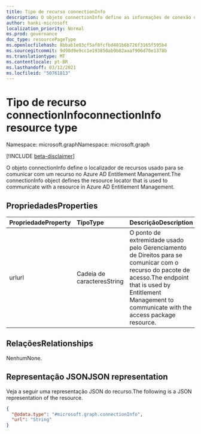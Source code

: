 ```yaml
---
title: Tipo de recurso connectionInfo
description: O objeto connectionInfo define as informações de conexão usadas para se comunicar com um recurso.
author: hanki-microsoft
localization_priority: Normal
ms.prod: governance
doc_type: resourcePageType
ms.openlocfilehash: 8bbab1e93cf5af0fcfbd401b6b726f3165f595b4
ms.sourcegitcommit: 9d98d9e9cc1e193850ab9b82aaaf906d70e1378b
ms.translationtype: MT
ms.contentlocale: pt-BR
ms.lasthandoff: 03/12/2021
ms.locfileid: "50761813"
---
```

# <a name="connectioninfo-resource-type"></a><span data-ttu-id="9050e-103">Tipo de recurso connectionInfo</span><span class="sxs-lookup"><span data-stu-id="9050e-103">connectionInfo resource type</span></span>

<span data-ttu-id="9050e-104">Namespace: microsoft.graph</span><span class="sxs-lookup"><span data-stu-id="9050e-104">Namespace: microsoft.graph</span></span>

[!INCLUDE [beta-disclaimer](../../includes/beta-disclaimer.md)]

<span data-ttu-id="9050e-105">O objeto connectionInfo define o localizador de recursos usado para se comunicar com um recurso no Azure AD Entitlement Management.</span><span class="sxs-lookup"><span data-stu-id="9050e-105">The connectionInfo object defines the resource locator that is used to communicate with a resource in Azure AD Entitlement Management.</span></span>

## <a name="properties"></a><span data-ttu-id="9050e-106">Propriedades</span><span class="sxs-lookup"><span data-stu-id="9050e-106">Properties</span></span>
|<span data-ttu-id="9050e-107">Propriedade</span><span class="sxs-lookup"><span data-stu-id="9050e-107">Property</span></span>|<span data-ttu-id="9050e-108">Tipo</span><span class="sxs-lookup"><span data-stu-id="9050e-108">Type</span></span>|<span data-ttu-id="9050e-109">Descrição</span><span class="sxs-lookup"><span data-stu-id="9050e-109">Description</span></span>|
|:---|:---|:---|
|<span data-ttu-id="9050e-110">url</span><span class="sxs-lookup"><span data-stu-id="9050e-110">url</span></span>|<span data-ttu-id="9050e-111">Cadeia de caracteres</span><span class="sxs-lookup"><span data-stu-id="9050e-111">String</span></span>|<span data-ttu-id="9050e-112">O ponto de extremidade usado pelo Gerenciamento de Direitos para se comunicar com o recurso do pacote de acesso.</span><span class="sxs-lookup"><span data-stu-id="9050e-112">The endpoint that is used by Entitlement Management to communicate with the access package resource.</span></span>|

## <a name="relationships"></a><span data-ttu-id="9050e-113">Relações</span><span class="sxs-lookup"><span data-stu-id="9050e-113">Relationships</span></span>
<span data-ttu-id="9050e-114">Nenhum</span><span class="sxs-lookup"><span data-stu-id="9050e-114">None.</span></span>

## <a name="json-representation"></a><span data-ttu-id="9050e-115">Representação JSON</span><span class="sxs-lookup"><span data-stu-id="9050e-115">JSON representation</span></span>
<span data-ttu-id="9050e-116">Veja a seguir uma representação JSON do recurso.</span><span class="sxs-lookup"><span data-stu-id="9050e-116">The following is a JSON representation of the resource.</span></span>
<!-- {
  "blockType": "resource",
  "@odata.type": "microsoft.graph.connectionInfo"
}
-->
``` json
{
  "@odata.type": "#microsoft.graph.connectionInfo",
  "url": "String"
}
```
